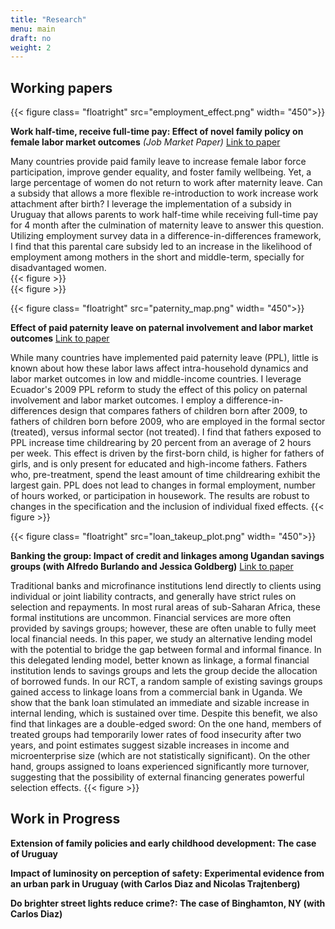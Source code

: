 ```yaml
---
title: "Research"
menu: main
draft: no
weight: 2
---
```



## Working papers  

{{< figure class= "floatright" src="employment_effect.png" width= "450">}} 

**Work half-time, receive full-time pay: Effect of novel family policy on female labor market outcomes** *(Job Market Paper)*
[Link to paper](Etcheverry_jmp_draft.pdf)

Many countries provide paid family leave to increase female labor force participation, improve gender equality, and foster family wellbeing. Yet, a large percentage of women do not return to work after maternity leave. Can a subsidy that allows a more flexible re-introduction to work increase work attachment after birth? I leverage the implementation of a subsidy in Uruguay that allows parents to work half-time while receiving full-time pay for 4 month after the culmination of maternity leave to answer this question. Utilizing employment survey data in a difference-in-differences framework, I find that this parental care subsidy led to an increase in the likelihood of employment among mothers in the short and middle-term, specially for disadvantaged women.  
{{< figure >}}  
{{< figure >}}


{{< figure class= "floatright" src="paternity_map.png" width= "450">}} 

**Effect of paid paternity leave on paternal involvement and labor market outcomes**
[Link to paper](PPL_Ecuador_Etcheverry.pdf)

While many countries have implemented paid paternity leave (PPL), little is known about how these labor laws affect intra-household dynamics and labor market outcomes in low and middle-income countries. I leverage Ecuador's 2009 PPL reform to study the effect of this policy on paternal involvement and labor market outcomes. I employ a difference-in-differences design that compares fathers of children born after 2009, to fathers of children born before 2009, who are employed in the formal sector (treated), versus informal sector (not treated). I find that fathers exposed to PPL increase time childrearing by 20 percent from an average of 2 hours per week. This effect is driven by the first-born child, is higher for fathers of girls, and is only present for educated and high-income fathers. Fathers who, pre-treatment, spend the least amount of time childrearing exhibit the largest gain. PPL does not lead to changes in formal employment, number of hours worked, or participation in housework. The results are robust to changes in the specification and the inclusion of individual fixed effects. 
{{< figure >}} 


{{< figure class= "floatright" src="loan_takeup_plot.png" width= "450">}} 

**Banking the group: Impact of credit and linkages among Ugandan savings groups (with Alfredo Burlando and Jessica Goldberg)**
[Link to paper](Linkage_V4.pdf)

Traditional banks and microfinance institutions lend directly to clients using individual or joint liability contracts, and generally have strict rules on selection and repayments. In most rural areas of sub-Saharan Africa, these formal institutions are uncommon. Financial services are more often provided by savings groups; however, these are often unable to fully meet local financial needs. In this paper, we study an alternative lending model with the potential to bridge the gap between formal and informal finance. In this delegated lending model, better known as linkage, a formal financial institution lends to savings groups and lets the group decide the allocation of borrowed funds. In our RCT, a random sample of existing savings groups gained access to linkage loans from a commercial bank in Uganda. We show that the bank loan stimulated an immediate and sizable increase in internal lending, which is sustained over time. Despite this benefit, we also find that linkages are a double-edged sword: On the one hand, members of treated groups had temporarily lower rates of food insecurity after two years, and point estimates suggest sizable increases in income and microenterprise size (which are not statistically significant). On the other hand, groups assigned to loans experienced significantly more turnover, suggesting that the possibility of external financing generates powerful selection effects. 
{{< figure >}}

## Work in Progress 

**Extension of family policies and early childhood development: The case of Uruguay**

**Impact of luminosity on perception of safety: Experimental evidence from an urban park in Uruguay (with Carlos Diaz and Nicolas Trajtenberg)** 

**Do brighter street lights reduce crime?: The case of Binghamton, NY (with Carlos Diaz)**





